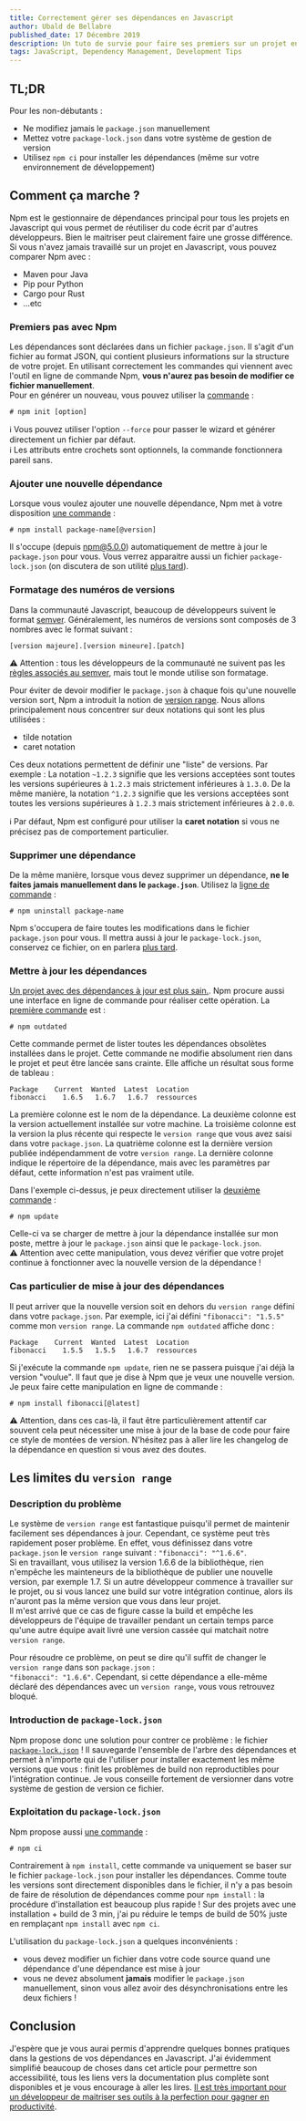 ```yaml
---
title: Correctement gérer ses dépendances en Javascript
author: Ubald de Bellabre
published_date: 17 Décembre 2019
description: Un tuto de survie pour faire ses premiers sur un projet en JavaScript
tags: JavaScript, Dependency Management, Development Tips
---
```


## TL;DR
Pour les non-débutants :
* Ne modifiez jamais le `package.json` manuellement
* Mettez votre `package-lock.json` dans votre système de gestion de version
* Utilisez `npm ci` pour installer les dépendances (même sur votre environnement de développement)

## Comment ça marche ?

Npm est le gestionnaire de dépendances principal pour tous les projets en Javascript qui vous permet de réutiliser du 
code écrit par d'autres développeurs. Bien le maitriser peut clairement faire une grosse différence. Si vous n'avez 
jamais travaillé sur un projet en Javascript, vous pouvez comparer Npm avec :
* Maven pour Java
* Pip pour Python 
* Cargo pour Rust
* ...etc

### Premiers pas avec Npm
Les dépendances sont déclarées dans un fichier `package.json`. Il s'agit d'un fichier au format JSON, qui contient
plusieurs informations sur la structure de votre projet. En utilisant correctement les commandes qui viennent avec
l'outil en ligne de commande Npm, **vous n'aurez pas besoin de modifier ce fichier manuellement**.  
Pour en générer un nouveau, vous pouvez utiliser la [commande](https://docs.npmjs.com/cli/init) : 
```
# npm init [option]
```
:information_source: Vous pouvez utiliser l'option `--force` pour passer le wizard et générer directement un fichier par
défaut.  
:information_source: Les attributs entre crochets sont optionnels, la commande fonctionnera pareil sans.

### Ajouter une nouvelle dépendance
Lorsque vous voulez ajouter une nouvelle dépendance, Npm met à votre disposition [une commande](https://docs.npmjs.com/cli/install) :
```
# npm install package-name[@version]
```
Il s'occupe (depuis [npm@5.0.0](https://blog.npmjs.org/post/161081169345/v500)) automatiquement de mettre à jour le
`package.json` pour vous. Vous verrez apparaitre aussi un fichier `package-lock.json` (on discutera de son utilité [plus 
tard](#introduction-de-package-lockjson)).

### Formatage des numéros de versions
Dans la communauté Javascript, beaucoup de développeurs suivent le format [semver](https://semver.org/). Généralement, 
les numéros de versions sont composés de 3 nombres avec le format suivant :
```
[version majeure].[version mineure].[patch]
```
:warning: Attention : tous les développeurs de la communauté ne suivent pas les [règles associés au semver](https://semver.org/#semantic-versioning-specification-semver),
mais tout le monde utilise son formatage.

Pour éviter de devoir modifier le `package.json` à chaque fois qu'une nouvelle version sort, Npm a introduit la notion 
de [version range](https://docs.npmjs.com/misc/semver#range-grammar). Nous allons principalement nous concentrer sur deux
notations qui sont les plus utilisées :
* tilde notation
* caret notation

Ces deux notations permettent de définir une "liste" de versions. Par exemple : La notation `~1.2.3` signifie que les 
versions acceptées sont toutes les versions supérieures à `1.2.3` mais strictement inférieures à `1.3.0`.
De la même manière, la notation `^1.2.3` signifie que les versions acceptées sont toutes les versions supérieures à 
`1.2.3` mais strictement inférieures à `2.0.0`.

:information_source: Par défaut, Npm est configuré pour utiliser la **caret notation** si vous ne précisez pas de comportement particulier.

### Supprimer une dépendance
De la même manière, lorsque vous devez supprimer un dépendance, **ne le faites jamais manuellement dans le `package.json`**.
Utilisez la [ligne de commande](https://docs.npmjs.com/cli/uninstall) :
```
# npm uninstall package-name
```
Npm s'occupera de faire toutes les modifications dans le fichier `package.json` pour vous. Il mettra aussi à jour le
`package-lock.json`, conservez ce fichier, on en parlera [plus tard](#introduction-de-package-lockjson).

### Mettre à jour les dépendances
[Un projet avec des dépendances à jour est plus sain.](https://dependabot.com/blog/why-bother/). 
Npm procure aussi une interface en ligne de commande pour réaliser cette opération.
La [première commande](https://docs.npmjs.com/cli/outdated) est :
```
# npm outdated
```
Cette commande permet de lister toutes les dépendances obsolètes installées dans le projet. Cette commande ne modifie 
absolument rien dans le projet et peut être lancée sans crainte. Elle affiche un résultat sous forme de tableau : 
```
Package    Current  Wanted  Latest  Location
fibonacci    1.6.5   1.6.7   1.6.7  ressources
```
La première colonne est le nom de la dépendance. La deuxième colonne est la version actuellement installée sur votre 
machine. La troisième colonne est la version la plus récente qui respecte le `version range` que vous avez saisi dans votre
`package.json`. La quatrième colonne est la dernière version publiée indépendamment de votre `version range`. La dernière
colonne indique le répertoire de la dépendance, mais avec les paramètres par défaut, cette information n'est pas vraiment
utile.

Dans l'exemple ci-dessus, je peux directement utiliser la [deuxième commande](https://docs.npmjs.com/cli/update) :
```
# npm update
```
Celle-ci va se charger de mettre à jour la dépendance installée sur mon poste, mettre à jour le `package.json` ainsi que
le `package-lock.json`.  
:warning: Attention avec cette manipulation, vous devez vérifier que votre projet continue à fonctionner avec la nouvelle
version de la dépendance !

### Cas particulier de mise à jour des dépendances
Il peut arriver que la nouvelle version soit en dehors du `version range` défini dans votre `package.json`. Par exemple, 
ici j'ai défini `"fibonacci": "1.5.5"` comme mon `version range`. La commande `npm outdated` affiche donc :
```
Package    Current  Wanted  Latest  Location
fibonacci    1.5.5   1.5.5   1.6.7  ressources
```

Si j'exécute la commande `npm update`, rien ne se passera puisque j'ai déjà la version "voulue". Il faut que je dise à
Npm que je veux une nouvelle version. Je peux faire cette manipulation en ligne de commande :
```
# npm install fibonacci[@latest]
```
:warning: Attention, dans ces cas-là, il faut être particulièrement attentif car souvent cela peut nécessiter une mise à
jour de la base de code pour faire ce style de montées de version. N'hésitez pas à aller lire les changelog de la 
dépendance en question si vous avez des doutes.

## Les limites du `version range`

### Description du problème
Le système de `version range` est fantastique puisqu'il permet de maintenir facilement ses dépendances à jour. Cependant,
ce système peut très rapidement poser problème. En effet, vous définissez dans votre `package.json` le `version range` 
suivant : `"fibonacci": "^1.6.6"`.  
Si en travaillant, vous utilisez la version 1.6.6 de la bibliothèque, rien n'empêche les mainteneurs de la bibliothèque
de publier une nouvelle version, par exemple 1.7. Si un autre développeur commence à travailler sur le projet, ou si 
vous lancez une build sur votre intégration continue, alors ils n'auront pas la même version que vous dans leur projet.   
Il m'est arrivé que ce cas de figure casse la build et empêche les développeurs de l'équipe de travailler pendant un 
certain temps parce qu'une autre équipe avait livré une version cassée qui matchait notre `version range`.

Pour résoudre ce problème, on peut se dire qu'il suffit de changer le `version range` dans son `package.json` :  
`"fibonacci": "1.6.6"`. Cependant, si cette dépendance a elle-même déclaré des dépendances avec un `version range`, vous
vous retrouvez bloqué.

### Introduction de `package-lock.json`
Npm propose donc une solution pour contrer ce problème : le fichier [`package-lock.json`](https://docs.npmjs.com/files/package-lock.json) ! 
Il sauvegarde l'ensemble de l'arbre des dépendances et permet à n'importe qui de l'utiliser pour installer exactement 
les même versions que vous : finit les problèmes de build non reproductibles pour l'intégration continue.
Je vous conseille fortement de versionner dans votre système de gestion de version ce fichier.

### Exploitation du `package-lock.json`
Npm propose aussi [une commande](https://docs.npmjs.com/cli/ci) :
```
# npm ci
```
Contrairement à `npm install`, cette commande va uniquement se baser sur le fichier `package-lock.json` pour installer
les dépendances. Comme toute les versions sont directement disponibles dans le fichier, il n'y a pas besoin de faire de
résolution de dépendances comme pour `npm install` : la procédure d'installation est beaucoup plus rapide ! Sur des 
projets avec une installation + build de 3 min, j'ai pu réduire le temps de build de 50% juste en remplaçant `npm install`
avec `npm ci`.

L'utilisation du `package-lock.json` a quelques inconvénients : 
* vous devez modifier un fichier dans votre code source quand une dépendance d'une dépendance est mise à jour
* vous ne devez absolument **jamais** modifier le `package.json` manuellement, sinon vous allez avoir des désynchronisations
entre les deux fichiers !

## Conclusion

J'espère que je vous aurai permis d'apprendre quelques bonnes pratiques dans la gestions de vos dépendances en 
Javascript. J'ai évidemment simplifié beaucoup de choses dans cet article pour permettre son accessibilité, tous les liens
vers la documentation plus complète sont disponibles et je vous encourage à aller les lires. [Il est très important pour
un développeur de maitriser ses outils à la perfection pour gagner en productivité](http://keepcalmandrefactor.com/index.php/2018/01/23/master-your-tools/).
